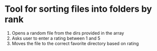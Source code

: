# Tool for sorting files into folders by rank 

1. Opens a random file from the dirs provided in the array
2. Asks user to enter a rating between 1 and 5
3. Moves the file to the correct favorite directory based on rating
